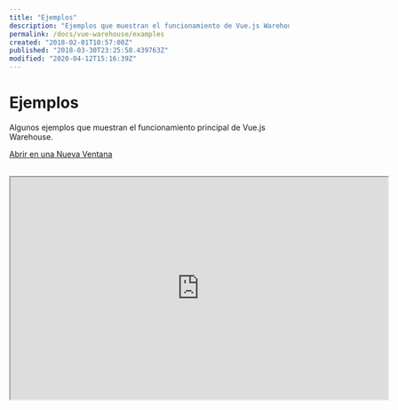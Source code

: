 ```yaml
---
title: "Ejemplos"
description: "Ejemplos que muestran el funcionamiento de Vue.js Warehouse."
permalink: /docs/vue-warehouse/examples
created: "2018-02-01T10:57:00Z"
published: "2018-03-30T23:25:58.439763Z"
modified: "2020-04-12T15:16:39Z"
---
```


# Ejemplos

Algunos ejemplos que muestran el funcionamiento principal de Vue.js Warehouse.

[Abrir en una Nueva Ventana](https://vue-warehouse.aceforth-opensource.now.sh/)

<br>

<div class="example-iframe">
  <iframe src="https://vue-warehouse.aceforth-opensource.now.sh/" height="400" width="680" sandbox="allow-scripts allow-same-origin allow-popups"></iframe>
</div>
